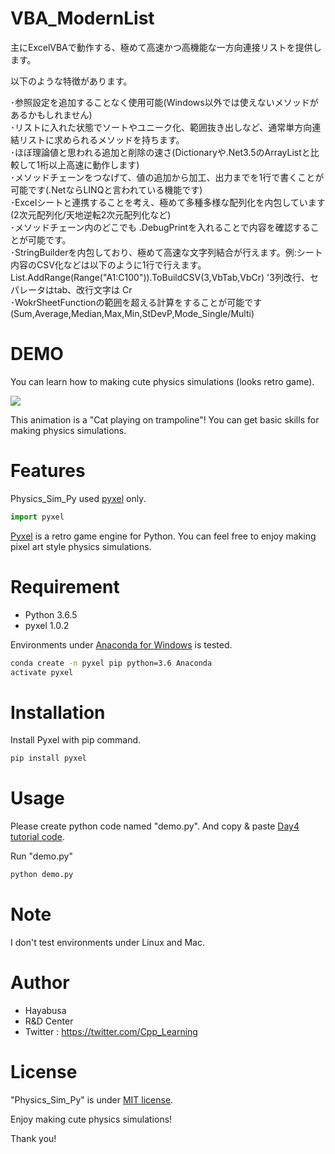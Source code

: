 # VBA_ModernList
主にExcelVBAで動作する、極めて高速かつ高機能な一方向連接リストを提供します。

以下のような特徴があります。

･参照設定を追加することなく使用可能(Windows以外では使えないメソッドがあるかもしれません)  
･リストに入れた状態でソートやユニーク化、範囲抜き出しなど、通常単方向連結リストに求められるメソッドを持ちます。  
･ほぼ理論値と思われる追加と削除の速さ(Dictionaryや.Net3.5のArrayListと比較して1桁以上高速に動作します)  
･メソッドチェーンをつなげて、値の追加から加工、出力までを1行で書くことが可能です(.NetならLINQと言われている機能です)  
･Excelシートと連携することを考え、極めて多種多様な配列化を内包しています(2次元配列化/天地逆転2次元配列化など)  
･メソッドチェーン内のどこでも .DebugPrintを入れることで内容を確認することが可能です。  
･StringBuilderを内包しており、極めて高速な文字列結合が行えます。例:シート内容のCSV化などは以下のように1行で行えます。  
  List.AddRange(Range("A1:C100")).ToBuildCSV(3,VbTab,VbCr)  '3列改行、セパレータはtab、改行文字は Cr    
･WokrSheetFunctionの範囲を超える計算をすることが可能です(Sum,Average,Median,Max,Min,StDevP,Mode_Single/Multi)  

 
# DEMO
 
You can learn how to making cute physics simulations (looks retro game).
 
![](https://cpp-learning.com/wp-content/uploads/2019/05/pyxel-190505-161951.gif)
 
This animation is a "Cat playing on trampoline"!
You can get basic skills for making physics simulations.
 
# Features
 
Physics_Sim_Py used [pyxel](https://github.com/kitao/pyxel) only.
 
```python
import pyxel
```
[Pyxel](https://github.com/kitao/pyxel) is a retro game engine for Python.
You can feel free to enjoy making pixel art style physics simulations.
 
# Requirement
 
* Python 3.6.5
* pyxel 1.0.2
 
Environments under [Anaconda for Windows](https://www.anaconda.com/distribution/) is tested.
 
```bash
conda create -n pyxel pip python=3.6 Anaconda
activate pyxel
```
 
# Installation
 
Install Pyxel with pip command.
 
```bash
pip install pyxel
```
 
# Usage
 
Please create python code named "demo.py".
And copy &amp; paste [Day4 tutorial code](https://cpp-learning.com/pyxel_physical_sim4/).
 
Run "demo.py"
 
```bash
python demo.py
```
 
# Note
 
I don't test environments under Linux and Mac.
 
# Author
 
* Hayabusa
* R&D Center
* Twitter : https://twitter.com/Cpp_Learning
 
# License
 
"Physics_Sim_Py" is under [MIT license](https://en.wikipedia.org/wiki/MIT_License).
 
Enjoy making cute physics simulations!
 
Thank you!
